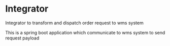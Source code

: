 # Integrator
Integrator to transform and dispatch order request to wms system

This is a spring boot application which communicate to wms system to send request payload
